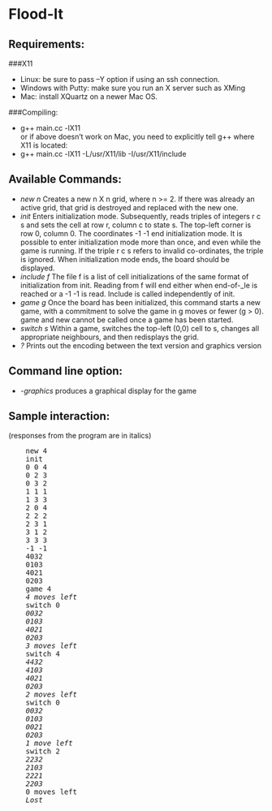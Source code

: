 Flood-It
================
Requirements:
----------------
###X11
- Linux: be sure to pass –Y option if using an ssh connection.
- Windows with Putty: make sure you run an X server such as XMing
- Mac: install XQuartz on a newer Mac OS.

###Compiling:
- g++ main.cc -lX11
<br> or if above doesn’t work on Mac, you need to explicitly tell g++ where X11 is located:
- g++ main.cc -lX11 -L/usr/X11/lib -I/usr/X11/include

Available Commands:
--------------------
- *new n* Creates a new n X n grid, where n >= 2. If there was already an active grid, that grid is destroyed and replaced with the new one.
- *init* Enters initialization mode. Subsequently, reads triples of integers r c s and sets the cell at row r, column c to state s. The top-left corner is row 0, column 0. The coordinates -1 -1 end initialization mode. It is possible to enter initialization mode more than once, and even while the game is running. If the triple r c s refers to invalid co-ordinates, the triple is ignored. When initialization mode ends, the board should be displayed.
- *include f* The file f is a list of cell initializations of the same format of initialization from init. Reading from f will end either when end-of-_le is reached or a -1 -1 is read. Include is called independently of init.
- *game g* Once the board has been initialized, this command starts a new game, with a commitment to solve the game in g moves or fewer (g > 0). game and new cannot be called once a game has been started.
- *switch s* Within a game, switches the top-left (0,0) cell to s, changes all appropriate neighbours, and then redisplays the grid.
- *?* Prints out the encoding between the text version and graphics version

Command line option:
---------------------
- *-graphics* produces a graphical display for the game

Sample interaction: 
---------------------
(responses from the program are in italics)
 <pre>
    new 4
	init
	0 0 4
	0 2 3
	0 3 2
	1 1 1
	1 3 3
	2 0 4
	2 2 2
	2 3 1
	3 1 2
	3 3 3
	-1 -1
	4032
	0103
	4021
	0203
	game 4
	<em>4 moves left</em>
	switch 0
	<em>0032</em>
	<em>0103</em>
	<em>4021</em>
	<em>0203</em>
	<em>3 moves left</em>
	switch 4
	<em>4432</em>
	<em>4103</em>
	<em>4021</em>
	<em>0203</em>
	<em>2 moves left</em>
	switch 0
	<em>0032</em>
	<em>0103</em>
	<em>0021</em>
	<em>0203</em>
	<em>1 move left</em>
	switch 2
	<em>2232</em>
	<em>2103</em>
	<em>2221</em>
	<em>2203</em>
	0 moves left
	<em>Lost</em>
</pre>
